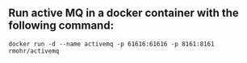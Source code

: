 ## Run active MQ in a docker container with the following command:
`
docker run -d --name activemq -p 61616:61616 -p 8161:8161 rmohr/activemq
`
